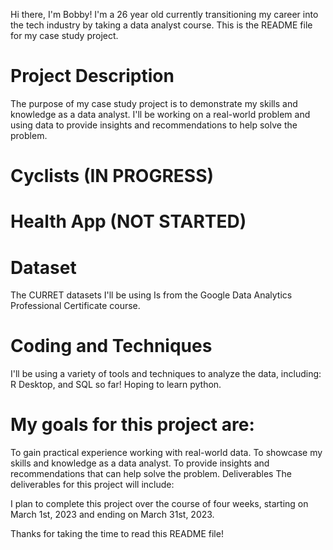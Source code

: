 Hi there, I'm Bobby! I'm a 26 year old currently transitioning my career into the tech industry by taking a data analyst course. This is the README file for my case study project.

# Project Description
The purpose of my case study project is to demonstrate my skills and knowledge as a data analyst. I'll be working on a real-world problem and using data to provide insights and recommendations to help solve the problem.
# Cyclists (IN PROGRESS)
# Health App (NOT STARTED)

# Dataset
The CURRET datasets I'll be using Is from the Google Data Analytics Professional Certificate course.
# Coding and Techniques
I'll be using a variety of tools and techniques to analyze the data, including:
R Desktop, and SQL so far! Hoping to learn python.


# My goals for this project are:

To gain practical experience working with real-world data.
To showcase my skills and knowledge as a data analyst.
To provide insights and recommendations that can help solve the problem.
Deliverables
The deliverables for this project will include:


I plan to complete this project over the course of four weeks, starting on March 1st, 2023 and ending on March 31st, 2023.



Thanks for taking the time to read this README file!
